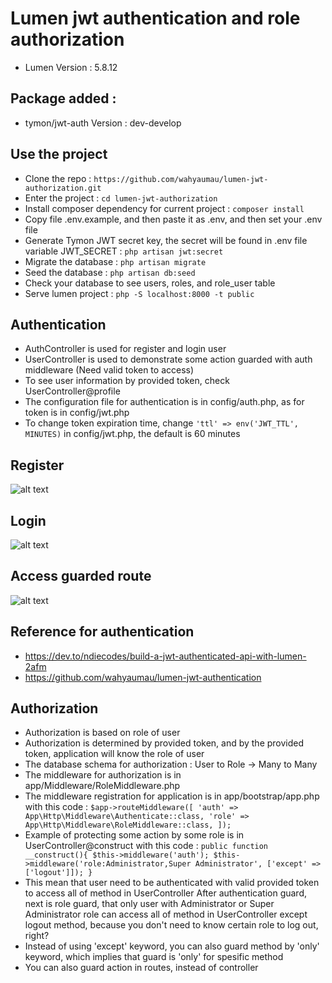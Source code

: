 # Lumen jwt authentication and role authorization
-   Lumen Version : 5.8.12

## Package added :
-   tymon/jwt-auth Version : dev-develop

## Use the project
-   Clone the repo : `https://github.com/wahyaumau/lumen-jwt-authorization.git`
-   Enter the project : `cd lumen-jwt-authorization`
-   Install composer dependency for current project : `composer install`
-   Copy file .env.example, and then paste it as .env, and then set your .env file
-   Generate Tymon JWT secret key, the secret will be found in .env file variable JWT_SECRET : `php artisan jwt:secret`
-   Migrate the database : `php artisan migrate`
-   Seed the database : `php artisan db:seed`
-   Check your database to see users, roles, and role_user table
-   Serve lumen project : `php -S localhost:8000 -t public`

## Authentication
-   AuthController is used for register and login user
-   UserController is used to demonstrate some action guarded with auth middleware (Need valid token to access)
-   To see user information by provided token, check UserController@profile
-   The configuration file for authentication is in config/auth.php, as for token is in config/jwt.php
-   To change token expiration time, change `'ttl' => env('JWT_TTL', MINUTES)` in config/jwt.php, the default is 60 minutes

## Register
![alt text](https://i.ibb.co/C2z8Twx/Screenshot-137.png)

## Login
![alt text](https://i.ibb.co/6YbsPhf/Screenshot-139.png)

## Access guarded route
![alt text](https://i.ibb.co/6YbsPhf/Screenshot-139.png)

## Reference for authentication
-   https://dev.to/ndiecodes/build-a-jwt-authenticated-api-with-lumen-2afm
-   https://github.com/wahyaumau/lumen-jwt-authentication

## Authorization
-   Authorization is based on role of user
-   Authorization is determined by provided token, and by the provided token, application will know the role of user
-   The database schema for authorization : User to Role -> Many to Many
-   The middleware for authorization is in app/Middleware/RoleMiddleware.php
-   The middleware registration for application is in app/bootstrap/app.php with this code : 
`$app->routeMiddleware([
    'auth' => App\Http\Middleware\Authenticate::class,
    'role' => App\Http\Middleware\RoleMiddleware::class,
]);`
-   Example of protecting some action by some role is in UserController@construct with this code :
`public function __construct(){
    $this->middleware('auth');
    $this->middleware('role:Administrator,Super Administrator', ['except' => ['logout']]);
}`
-	This mean that user need to be authenticated with valid provided token to access all of method in UserController
	After authentication guard, next is role guard, that only user with Administrator or Super Administrator role can access all of method in UserController except logout method, because you don't need to know certain role to log out, right?
 -	Instead of using 'except' keyword, you can also guard method by 'only' keyword, which implies that guard is 'only' for spesific method	 
-	You can also guard action in routes, instead of controller
